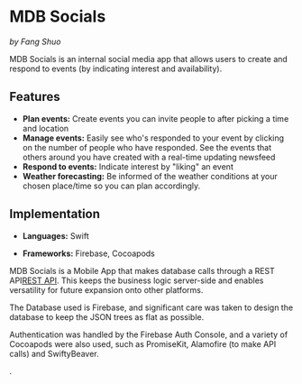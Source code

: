 # MDB Socials

*by Fang Shuo*

MDB Socials is an internal social media app that allows users to create and respond to events (by indicating interest and availability).

## Features

- **Plan events:** Create events you can invite people to after picking a time and location
- **Manage events:** Easily see who's responded to your event by clicking on the number of people who have responded. See the events that others around you have created with a real-time updating newsfeed
- **Respond to events:** Indicate interest by "liking" an event
- **Weather forecasting:** Be informed of the weather conditions at your chosen place/time so you can plan accordingly.

## Implementation

- **Languages:** Swift

- **Frameworks:** Firebase, Cocoapods

MDB Socials is a Mobile App that makes database calls through a REST API[REST API](https://github.com/dfangshuo/iOSRestAPI). This keeps the business logic server-side and enables versatility for future expansion onto other platforms.

The Database used is Firebase, and significant care was taken to design the database to keep the JSON trees as flat as possible.

Authentication was handled by the Firebase Auth Console, and a variety of Cocoapods were also used, such as PromiseKit, Alamofire (to make API calls) and SwiftyBeaver.


<!-- 

Refactored MDB Socials make Firebase calls through a REST API, keeping business logic server-side*



A networking app that allows users to create & share events with their friends, view real-time updates, & express interest with RSVP functionalities -->.